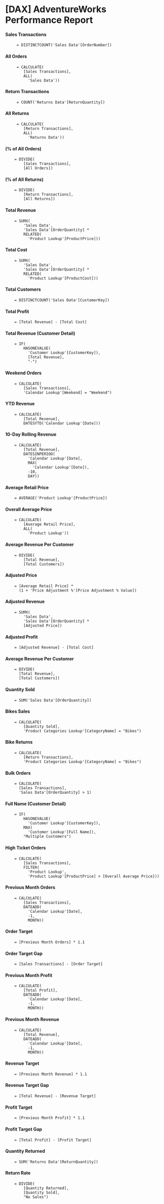 # [DAX] AdventureWorks Performance Report 


#### Sales Transactions 

         = DISTINCTCOUNT('Sales Data'[OrderNumber])

#### All Orders
       
         = CALCULATE(
            [Sales Transactions],
            ALL(
              'Sales Data')) 
         
#### Return Transactions

         = COUNT('Returns Data'[ReturnQuantity])

#### All Returns

         = CALCULATE(
            [Return Transactions],
            ALL(
              'Returns Data')) 
     
#### (% of All Orders)

        = DIVIDE(
            [Sales Transactions],
            [All Orders])

#### (% of All Returns)

        = DIVIDE(
            [Return Transactions],
            [All Returns])

#### Total Revenue

        = SUMX(
            'Sales Data',
            'Sales Data'[OrderQuantity] * 
            RELATED(
              'Product Lookup'[ProductPrice]))

#### Total Cost

        = SUMX(
            'Sales Data',
            'Sales Data'[OrderQuantity] * 
            RELATED(
              'Product Lookup'[ProductCost]))

#### Total Customers

        = DISTINCTCOUNT('Sales Data'[CustomerKey])

#### Total Profit

        = [Total Revenue] - [Total Cost]

#### Total Revenue (Customer Detail)

        = IF(
            HASONEVALUE(
              'Customer Lookup'[CustomerKey]),
              [Total Revenue],
              "-")

#### Weekend Orders

        = CALCULATE(
            [Sales Transactions],
            'Calendar Lookup'[Weekend] = "Weekend")

#### YTD Revenue

        = CALCULATE(
            [Total Revenue],
            DATESYTD('Calendar Lookup'[Date]))

#### 10-Day Rolling Revenue

        = CALCULATE(
            [Total Revenue],
            DATESINPERIOD(
              'Calendar Lookup'[Date],
              MAX(
                'Calendar Lookup'[Date]),
              -10,
              DAY))

#### Average Retail Price

        = AVERAGE('Product Lookup'[ProductPrice])

#### Overall Average Price

        = CALCULATE(
            [Average Retail Price],
            ALL(
              'Product Lookup'))

#### Average Revenue Per Customer

        = DIVIDE(
            [Total Revenue],
            [Total Customers])

#### Adjusted Price

        = [Average Retail Price] * 
          (1 + 'Price Adjustment %'[Price Adjustment % Value])

#### Adjusted Revenue

        = SUMX(
            'Sales Data',
            'Sales Data'[OrderQuantity] * 
            [Adjusted Price])
            
#### Adjusted Profit

        = [Adjusted Revenue] - [Total Cost]

#### Average Revenue Per Customer

        = DIVIDE(
          [Total Revenue],
          [Total Customers])

#### Quantity Sold 

        = SUM('Sales Data'[OrderQuantity])

#### Bikes Sales
        
        = CALCULATE(
            [Quantity Sold],
            'Product Categories Lookup'[CategoryName] = "Bikes")

#### Bike Returns 
        
        = CALCULATE(
            [Return Transactions],
            'Product Categories Lookup'[CategoryName] = "Bikes")

#### Bulk Orders 

        = CALCULATE(
          [Sales Transactions],
          'Sales Data'[OrderQuantity] > 1)

#### Full Name (Customer Detail) 

        = IF(
            HASONEVALUE(
              'Customer Lookup'[CustomerKey]),
            MAX(
              'Customer Lookup'[Full Name]),
            "Multiple Customers")

#### High Ticket Orders

        = CALCULATE(
            [Sales Transactions],
            FILTER(
              'Product Lookup',
              'Product Lookup'[ProductPrice] > [Overall Average Price]))

#### Previous Month Orders 

        = CALCULATE(
            [Sales Transactions],
            DATEADD(
              'Calendar Lookup'[Date],
              -1,
              MONTH))

#### Order Target 
        
        = [Previous Month Orders] * 1.1

#### Order Target Gap 

        = [Sales Transactions] - [Order Target]

#### Previous Month Profit 

        = CALCULATE(
            [Total Profit],
            DATEADD(
              'Calendar Lookup'[Date],
              -1,
              MONTH))

#### Previous Month Revenue 

        = CALCULATE(
            [Total Revenue],
            DATEADD(
              'Calendar Lookup'[Date],
              -1,
              MONTH))

#### Revenue Target 

        = [Previous Month Revenue] * 1.1

#### Revenue Target Gap 

        = [Total Revenue] - [Revenue Target]

#### Profit Target 

        = [Previous Month Profit] * 1.1

#### Profit Target Gap 

        = [Total Profit] - [Profit Target]

#### Quantity Returned 

        = SUM('Returns Data'[ReturnQuantity])

#### Return Rate 

        = DIVIDE(
            [Quantity Returned],
            [Quantity Sold], 
            "No Sales")
